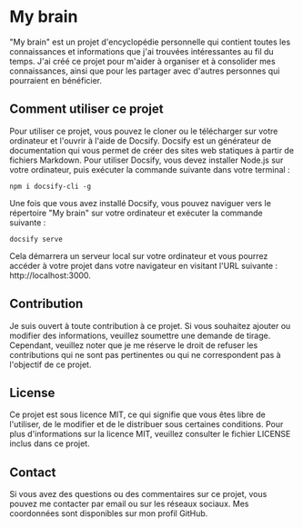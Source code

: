 # My brain

"My brain" est un projet d'encyclopédie personnelle qui contient toutes les connaissances et informations que j'ai trouvées intéressantes au fil du temps. J'ai créé ce projet pour m'aider à organiser et à consolider mes connaissances, ainsi que pour les partager avec d'autres personnes qui pourraient en bénéficier.

## Comment utiliser ce projet

Pour utiliser ce projet, vous pouvez le cloner ou le télécharger sur votre ordinateur et l'ouvrir à l'aide de Docsify. Docsify est un générateur de documentation qui vous permet de créer des sites web statiques à partir de fichiers Markdown. Pour utiliser Docsify, vous devez installer Node.js sur votre ordinateur, puis exécuter la commande suivante dans votre terminal :

```batch
npm i docsify-cli -g
```

Une fois que vous avez installé Docsify, vous pouvez naviguer vers le répertoire "My brain" sur votre ordinateur et exécuter la commande suivante :

```batch
docsify serve
```


Cela démarrera un serveur local sur votre ordinateur et vous pourrez accéder à votre projet dans votre navigateur en visitant l'URL suivante : http://localhost:3000.

## Contribution

Je suis ouvert à toute contribution à ce projet. Si vous souhaitez ajouter ou modifier des informations, veuillez soumettre une demande de tirage. Cependant, veuillez noter que je me réserve le droit de refuser les contributions qui ne sont pas pertinentes ou qui ne correspondent pas à l'objectif de ce projet.

## License

Ce projet est sous licence MIT, ce qui signifie que vous êtes libre de l'utiliser, de le modifier et de le distribuer sous certaines conditions. Pour plus d'informations sur la licence MIT, veuillez consulter le fichier LICENSE inclus dans ce projet.

## Contact

Si vous avez des questions ou des commentaires sur ce projet, vous pouvez me contacter par email ou sur les réseaux sociaux. Mes coordonnées sont disponibles sur mon profil GitHub.
